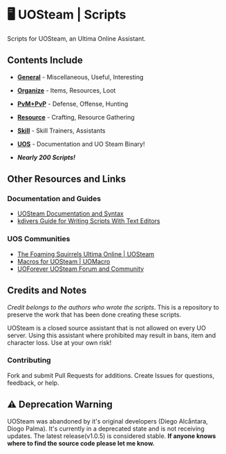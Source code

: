 # 🖥  UOSteam | Scripts

Scripts for UOSteam, an Ultima Online Assistant.

## Contents Include

* [**General**](https://github.com/her/uosteam/tree/master/general) -
 Miscellaneous, Useful, Interesting

* [**Organize**](https://github.com/her/uosteam/tree/master/organize) -
 Items, Resources, Loot

* [**PvM+PvP**](https://github.com/her/uosteam/tree/master/pvm%2Bpvp) -
 Defense, Offense, Hunting

* [**Resource**](https://github.com/her/uosteam/tree/master/resource) -
 Crafting, Resource Gathering

* [**Skill**](https://github.com/her/uosteam/tree/master/skill) -
 Skill Trainers, Assistants

* [**UOS**](https://github.com/her/uosteam/tree/master/uos) -
 Documentation and UO Steam Binary!

* ***Nearly 200 Scripts!***

## Other Resources and Links

### Documentation and Guides

* [UOSteam Documentation and Syntax](https://github.com/her/uosteam/blob/master/uos/UOSteamDocumentation.pdf)
* [kdivers Guide for  Writing Scripts With Text Editors](http://www.uoforum.com/threads/notepad-user-defined-language-pack-for-uosteam.78361/)

### UOS Communities

* [The Foaming Squirrels Ultima Online | UOSteam](http://dfiexperience.wix.com/foamingsquirrels#!steam/c24dh)
* [Macros for UOSteam | UOMacro](http://greeduo.wix.com/uomacro#!macros-for-uosteam/c1kh5)
* [UOForever UOSteam Forum and Community](http://www.uoforum.com/forums/uosteam.55/)

## Credits and Notes

*Credit belongs to the authors who wrote the scripts*.
This is a repository to preserve the work that has been done
creating these scripts.

UOSteam is a closed source assistant that is not allowed
on every UO server. Using this assistant where prohibited
may result in bans, item and character loss. Use at your
own risk!

### Contributing

Fork and submit Pull Requests for additions. Create Issues
for questions, feedback, or help.

## ⚠️  Deprecation Warning

UOSteam was abandoned by it's original developers
(Diego Alcåntara, Diogo Palma). It's currently in a
deprecated state and is not receiving
updates. The latest release(v1.0.5) is considered stable.
**If anyone knows where to find the source code
please let me know.**
